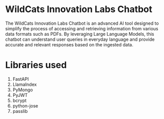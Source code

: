 # WildCats Innovation Labs Chatbot

The WildCats Innovation Labs Chatbot is an advanced AI tool designed to simplify the process of accessing and retrieving information from various data formats such as PDFs. By leveraging Large Language Models, this chatbot can understand user queries in everyday language and provide accurate and relevant responses based on the ingested data.

# Libraries used
1. FastAPI
2. LlamaIndex
3. PyMongo
4. PyJWT
5. bcrypt
6. python-jose
7. passlib
